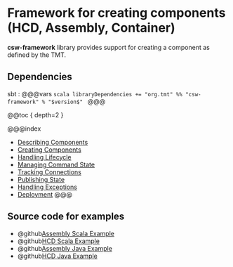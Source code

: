 # Framework for creating components (HCD, Assembly, Container)

**csw-framework** library provides support for creating a component as defined by the TMT. 

## Dependencies

sbt
:   @@@vars
    ```scala
    libraryDependencies += "org.tmt" %% "csw-framework" % "$version$"
    ```
    @@@
    
@@toc { depth=2 } 
    
@@@index
* [Describing Components](framework/describing-components.md)
* [Creating Components](framework/creating-components.md)
* [Handling Lifecycle](framework/handling-lifecycle.md)
* [Managing Command State](framework/managing-command-state.md)
* [Tracking Connections](framework/tracking-connections.md)
* [Publishing State](framework/publishing-state.md)
* [Handling Exceptions](framework/handling-exceptions.md)
* [Deployment](framework/deploying-components.md)
@@@

## Source code for examples

* @github[Assembly Scala Example](/examples/src/main/scala/csw/framework/components/assembly/AssemblyComponentHandlers.scala)
* @github[HCD Scala Example](/examples/src/main/scala/csw/framework/components/hcd/HcdComponentHandlers.scala)
* @github[Assembly Java Example](/examples/src/main/java/csw/framework/components/assembly/JAssemblyComponentHandlers.java)
* @github[HCD Java Example](/examples/src/main/java/csw/framework/components/hcd/JHcdComponentHandlers.java)
    



